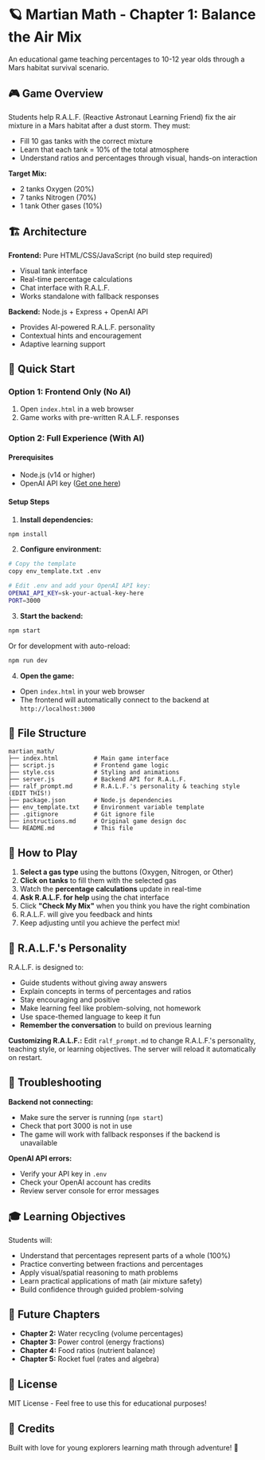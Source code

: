 # 🪐 Martian Math - Chapter 1: Balance the Air Mix

An educational game teaching percentages to 10-12 year olds through a Mars habitat survival scenario.

## 🎮 Game Overview

Students help R.A.L.F. (Reactive Astronaut Learning Friend) fix the air mixture in a Mars habitat after a dust storm. They must:
- Fill 10 gas tanks with the correct mixture
- Learn that each tank = 10% of the total atmosphere
- Understand ratios and percentages through visual, hands-on interaction

**Target Mix:**
- 2 tanks Oxygen (20%)
- 7 tanks Nitrogen (70%)
- 1 tank Other gases (10%)

## 🏗️ Architecture

**Frontend:** Pure HTML/CSS/JavaScript (no build step required)
- Visual tank interface
- Real-time percentage calculations
- Chat interface with R.A.L.F.
- Works standalone with fallback responses

**Backend:** Node.js + Express + OpenAI API
- Provides AI-powered R.A.L.F. personality
- Contextual hints and encouragement
- Adaptive learning support

## 🚀 Quick Start

### Option 1: Frontend Only (No AI)
1. Open `index.html` in a web browser
2. Game works with pre-written R.A.L.F. responses

### Option 2: Full Experience (With AI)

#### Prerequisites
- Node.js (v14 or higher)
- OpenAI API key ([Get one here](https://platform.openai.com/api-keys))

#### Setup Steps

1. **Install dependencies:**
```bash
npm install
```

2. **Configure environment:**
```bash
# Copy the template
copy env_template.txt .env

# Edit .env and add your OpenAI API key:
OPENAI_API_KEY=sk-your-actual-key-here
PORT=3000
```

3. **Start the backend:**
```bash
npm start
```

Or for development with auto-reload:
```bash
npm run dev
```

4. **Open the game:**
- Open `index.html` in your web browser
- The frontend will automatically connect to the backend at `http://localhost:3000`

## 📁 File Structure

```
martian_math/
├── index.html          # Main game interface
├── script.js           # Frontend game logic
├── style.css           # Styling and animations
├── server.js           # Backend API for R.A.L.F.
├── ralf_prompt.md      # R.A.L.F.'s personality & teaching style (EDIT THIS!)
├── package.json        # Node.js dependencies
├── env_template.txt    # Environment variable template
├── .gitignore          # Git ignore file
├── instructions.md     # Original game design doc
└── README.md           # This file
```

## 🎯 How to Play

1. **Select a gas type** using the buttons (Oxygen, Nitrogen, or Other)
2. **Click on tanks** to fill them with the selected gas
3. Watch the **percentage calculations** update in real-time
4. **Ask R.A.L.F. for help** using the chat interface
5. Click **"Check My Mix"** when you think you have the right combination
6. R.A.L.F. will give you feedback and hints
7. Keep adjusting until you achieve the perfect mix!

## 🤖 R.A.L.F.'s Personality

R.A.L.F. is designed to:
- Guide students without giving away answers
- Explain concepts in terms of percentages and ratios
- Stay encouraging and positive
- Make learning feel like problem-solving, not homework
- Use space-themed language to keep it fun
- **Remember the conversation** to build on previous learning

**Customizing R.A.L.F.:**
Edit `ralf_prompt.md` to change R.A.L.F.'s personality, teaching style, or learning objectives. The server will reload it automatically on restart.

## 🔧 Troubleshooting

**Backend not connecting:**
- Make sure the server is running (`npm start`)
- Check that port 3000 is not in use
- The game will work with fallback responses if the backend is unavailable

**OpenAI API errors:**
- Verify your API key in `.env`
- Check your OpenAI account has credits
- Review server console for error messages

## 🎓 Learning Objectives

Students will:
- Understand that percentages represent parts of a whole (100%)
- Practice converting between fractions and percentages
- Apply visual/spatial reasoning to math problems
- Learn practical applications of math (air mixture safety)
- Build confidence through guided problem-solving

## 🚀 Future Chapters

- **Chapter 2:** Water recycling (volume percentages)
- **Chapter 3:** Power control (energy fractions)
- **Chapter 4:** Food ratios (nutrient balance)
- **Chapter 5:** Rocket fuel (rates and algebra)

## 📝 License

MIT License - Feel free to use this for educational purposes!

## 🙏 Credits

Built with love for young explorers learning math through adventure! 🚀

